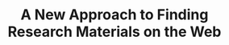 ---
layout: report
pub_date: 2000-07-01
title: "A New Approach to Finding Research Materials on the Web"
authors: 
    - Caplan, Priscilla
redirect_to: https://old.diglib.org/architectures/vision.htm
org: DLF
description: ""
---